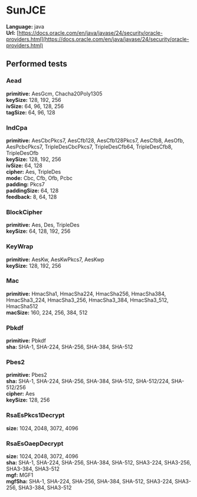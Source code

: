 # SunJCE

**Language:** java\
**Url:**
[https://docs.oracle.com/en/java/javase/24/security/oracle-providers.html](https://docs.oracle.com/en/java/javase/24/security/oracle-providers.html)

## Performed tests

### Aead

**primitive:** AesGcm, Chacha20Poly1305\
**keySize:** 128, 192, 256\
**ivSize:** 64, 96, 128, 256\
**tagSize:** 64, 96, 128

### IndCpa

**primitive:** AesCbcPkcs7, AesCfb128, AesCfb128Pkcs7, AesCfb8, AesOfb,
AesPcbcPkcs7, TripleDesCbcPkcs7, TripleDesCfb64, TripleDesCfb8, TripleDesOfb\
**keySize:** 128, 192, 256\
**ivSize:** 64, 128\
**cipher:** Aes, TripleDes\
**mode:** Cbc, Cfb, Ofb, Pcbc\
**padding:** Pkcs7\
**paddingSize:** 64, 128\
**feedback:** 8, 64, 128

### BlockCipher

**primitive:** Aes, Des, TripleDes\
**keySize:** 64, 128, 192, 256

### KeyWrap

**primitive:** AesKw, AesKwPkcs7, AesKwp\
**keySize:** 128, 192, 256

### Mac

**primitive:** HmacSha1, HmacSha224, HmacSha256, HmacSha384, HmacSha3_224,
HmacSha3_256, HmacSha3_384, HmacSha3_512, HmacSha512\
**macSize:** 160, 224, 256, 384, 512

### Pbkdf

**primitive:** Pbkdf\
**sha:** SHA-1, SHA-224, SHA-256, SHA-384, SHA-512

### Pbes2

**primitive:** Pbes2\
**sha:** SHA-1, SHA-224, SHA-256, SHA-384, SHA-512, SHA-512/224, SHA-512/256\
**cipher:** Aes\
**keySize:** 128, 256

### RsaEsPkcs1Decrypt

**size:** 1024, 2048, 3072, 4096

### RsaEsOaepDecrypt

**size:** 1024, 2048, 3072, 4096\
**sha:** SHA-1, SHA-224, SHA-256, SHA-384, SHA-512, SHA3-224, SHA3-256,
SHA3-384, SHA3-512\
**mgf:** MGF1\
**mgfSha:** SHA-1, SHA-224, SHA-256, SHA-384, SHA-512, SHA3-224, SHA3-256,
SHA3-384, SHA3-512
